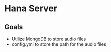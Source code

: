 # Hana Server

## Goals
 - Utilize MongoDB to store audio files
 - config.yml to store the path for the audio files

